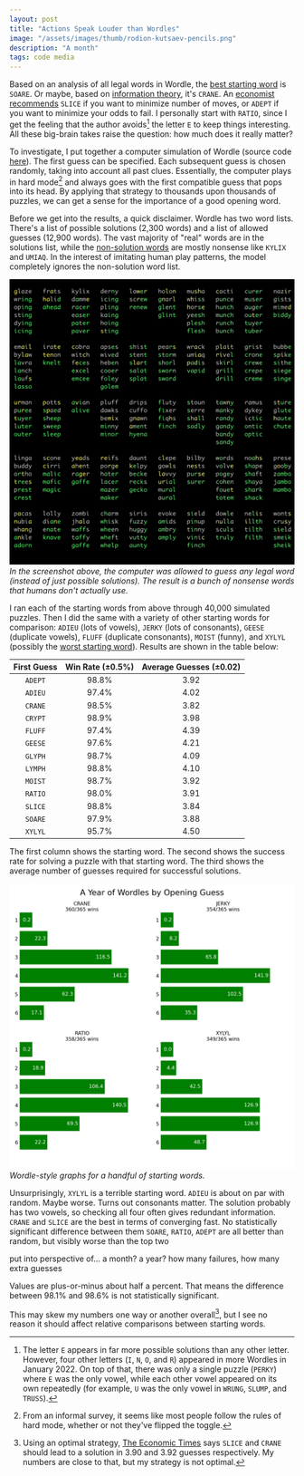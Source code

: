 ```yaml
---
layout: post
title: "Actions Speak Louder than Wordles"
image: "/assets/images/thumb/rodion-kutsaev-pencils.png"
description: "A month"
tags: code media
---
```


Based on an analysis of all legal words in Wordle, the [best starting word][soare] is `SOARE`.
Or maybe, based on [information theory][crane], it's `CRANE`.
An [economist recommends][slice] `SLICE` if you want to minimize number of moves, or `ADEPT` if you want to minimize your odds to fail.
I personally start with `RATIO`, since I get the feeling that the author avoids[^1] the letter `E` to keep things interesting.
All these big-brain takes raise the question: how much does it really matter?

[^1]: The letter `E` appears in far more possible solutions than any other letter. However, four other letters (`I`, `N`, `O`, and `R`) appeared in more Wordles in January 2022. On top of that, there was only a single puzzle (`PERKY`) where `E` was the only vowel, while each other vowel appeared on its own repeatedly (for example, `U` was the only vowel in `WRUNG`, `SLUMP`, and `TRUSS`).

To investigate, I put together a computer simulation of Wordle (source code [here][source]).
The first guess can be specified.
Each subsequent guess is chosen randomly, taking into account all past clues.
Essentially, the computer plays in hard mode[^2] and always goes with the first compatible guess that pops into its head.
By applying that strategy to thousands upon thousands of puzzles, we can get a sense for the importance of a good opening word.

[^2]: From an informal survey, it seems like most people follow the rules of hard mode, whether or not they've flipped the toggle.

Before we get into the results, a quick disclaimer.
Wordle has two word lists.
There's a list of possible solutions (2,300 words) and a list of allowed guesses (12,900 words).
The vast majority of "real" words are in the solutions list, while the [non-solution words][non_solutions] are mostly nonsense like `KYLIX` and `UMIAQ`.
In the interest of imitating human play patterns, the model completely ignores the non-solution word list.

![Non-Solution Words Are Mostly Nonsense](/assets/images/wordle-nonsense-words.png)
*In the screenshot above, the computer was allowed to guess any legal word (instead of just possible solutions). The result is a bunch of nonsense words that humans don't actually use.*

I ran each of the starting words from above through 40,000 simulated puzzles.
Then I did the same with a variety of other starting words for comparison: `ADIEU` (lots of vowels), `JERKY` (lots of consonants), `GEESE` (duplicate vowels), `FLUFF` (duplicate consonants), `MOIST` (funny), and `XYLYL` (possibly the [worst starting word][soare]).
Results are shown in the table below:

| First Guess | Win Rate (±0.5%) | Average Guesses (±0.02) |
|:-----------:|:----------------:|:-----------------------:|
| `ADEPT`     |         98.8%    |            3.92         |
| `ADIEU`     |         97.4%    |            4.02         |
| `CRANE`     |         98.5%    |            3.82         |
| `CRYPT`     |         98.9%    |            3.98         |
| `FLUFF`     |         97.4%    |            4.39         |
| `GEESE`     |         97.6%    |            4.21         |
| `GLYPH`     |         98.7%    |            4.09         |
| `LYMPH`     |         98.8%    |            4.10         |
| `MOIST`     |         98.7%    |            3.92         |
| `RATIO`     |         98.0%    |            3.91         |
| `SLICE`     |         98.8%    |            3.84         |
| `SOARE`     |         97.9%    |            3.88         |
| `XYLYL`     |         95.7%    |            4.50         |

<p class='table-caption'>The first column shows the starting word. The second shows the success rate for solving a puzzle with that starting word. The third shows the average number of guesses required for successful solutions.</p>


![A Year of Wordles](/assets/images/wordle-graphs.png)
*Wordle-style graphs for a handful of starting words.*


Unsurprisingly, `XYLYL` is a terrible starting word.
`ADIEU` is about on par with random. Maybe worse. Turns out consonants matter. The solution probably has two vowels, so checking all four often gives redundant information.
`CRANE` and `SLICE` are the best in terms of converging fast. No statistically significant difference between them
`SOARE`, `RATIO`, `ADEPT` are all better than random, but visibly worse than the top two

put into perspective of... a month? a year? how many failures, how many extra guesses





Values are plus-or-minus about half a percent. That means the difference between 98.1% and 98.6% is not statistically significant.





This may skew my numbers one way or another overall[^3], but I see no reason it should affect relative comparisons between starting words.

[^3]: Using an optimal strategy, [The Economic Times][slice] says `SLICE` and `CRANE` should lead to a solution in 3.90 and 3.92 guesses respectively. My numbers are close to that, but my strategy is not optimal.




<!--
Based on our analysis, if you're trying to win in as few guesses as possible, the top three words to go with are "slice," "tried" and "crane." Using any of these three words will produce an average number of word attempts of 3.90, 3.92, and 3.92, respectively, if you're using an optimal strategy to play (more on that later).

If, on the other hand, you're simply trying to win within the allotted six guesses, the top three words to play are "adept," "clamp" and "plaid." Using any of these three words will yield an average success rate in winning the game of 98.79%, 98.75%, and 98.75%, respectively, if you're playing the optimal strategy.
-->



[adieu]: https://twitter.com/SeanTrende/status/1482813001598181378
[adieu_bad]: https://twitter.com/NateSilver538/status/1483088086124933122
[source]: https://github.com/charles-uno/misc-plots/tree/master/wordle
[non_solutions]: https://github.com/charles-uno/misc-plots/blob/master/wordle/non-solutions.txt
[wardle]: https://en.wikipedia.org/wiki/Josh_Wardle
[soare]: https://blog.reecemath.com/best-and-worst-wordle-words
[crane]: https://www.inverse.com/gaming/wordle-best-starting-word-revealed-computer-program-math
[slice]: https://economictimes.indiatimes.com/magazines/panache/wordle-no-more-difficult-top-3-words-to-win-in-fewer-guesses-a-combination-of-vowels-and-more/articleshow/89480963.cms
[archive]: https://metzger.media/games/wordle-archive/
